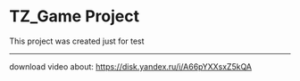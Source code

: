 # TZ_Game Project
This project was created just for test
***
download video about: https://disk.yandex.ru/i/A66pYXXsxZ5kQA
